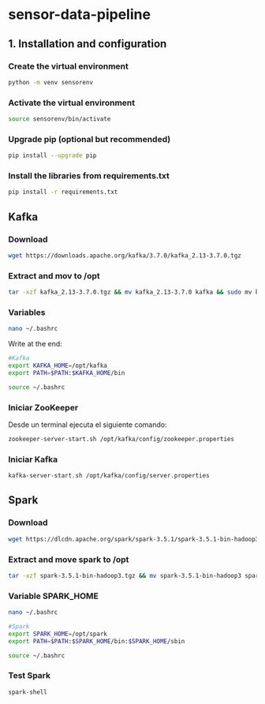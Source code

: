 # sensor-data-pipeline

## 1. Installation and configuration
### Create the virtual environment
```sh
python -m venv sensorenv
```

### Activate the virtual environment
```sh
source sensorenv/bin/activate
```
### Upgrade pip (optional but recommended)
```sh
pip install --upgrade pip
```
### Install the libraries from requirements.txt
```sh
pip install -r requirements.txt
```

## Kafka 

### Download
```sh
wget https://downloads.apache.org/kafka/3.7.0/kafka_2.13-3.7.0.tgz
```

### Extract and mov to /opt
```sh
tar -xzf kafka_2.13-3.7.0.tgz && mv kafka_2.13-3.7.0 kafka && sudo mv kafka /opt && rm kafka_2.13-3.7.0.tgz
```

### Variables

```sh
nano ~/.bashrc
```

Write at the end:

```sh
#Kafka
export KAFKA_HOME=/opt/kafka
export PATH=$PATH:$KAFKA_HOME/bin
```

```sh
source ~/.bashrc
```

### Iniciar ZooKeeper

Desde un terminal ejecuta el siguiente comando:

```sh
zookeeper-server-start.sh /opt/kafka/config/zookeeper.properties

```
### Iniciar Kafka

```sh
kafka-server-start.sh /opt/kafka/config/server.properties
```

## Spark

### Download
```sh
wget https://dlcdn.apache.org/spark/spark-3.5.1/spark-3.5.1-bin-hadoop3.tgz
```

### Extract and move spark to /opt
```sh
tar -xzf spark-3.5.1-bin-hadoop3.tgz && mv spark-3.5.1-bin-hadoop3 spark && sudo mv spark /opt && rm spark-3.5.1-bin-hadoop3.tgz
```

### Variable SPARK_HOME
```sh
nano ~/.bashrc
```

```sh
#Spark
export SPARK_HOME=/opt/spark
export PATH=$PATH:$SPARK_HOME/bin:$SPARK_HOME/sbin
```

```sh
source ~/.bashrc
```
### Test Spark
```sh
spark-shell
```



```

```


